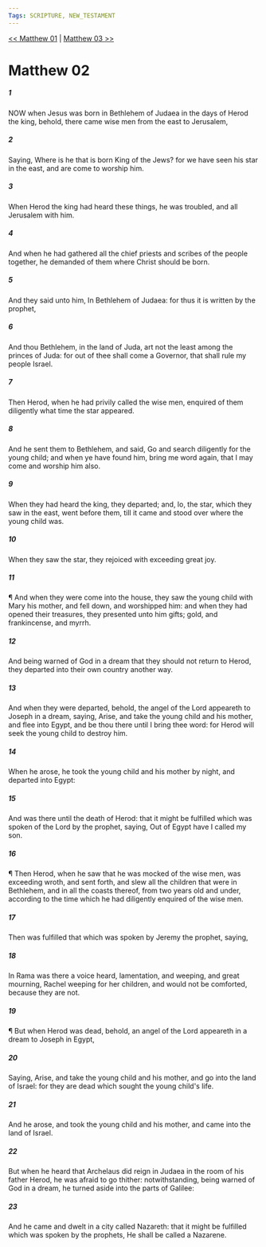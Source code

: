 ```yaml
---
Tags: SCRIPTURE, NEW_TESTAMENT
---
```


[<< Matthew 01](NEW_TESTAMENT/01_Matthew/Matthew_01.md) | [Matthew 03 >>](NEW_TESTAMENT/01_Matthew/Matthew_03.md)

# Matthew 02

##### 1
 NOW when Jesus was born in Bethlehem of Judaea in the days of Herod the king, behold, there came wise men from the east to Jerusalem,
##### 2
 Saying, Where is he that is born King of the Jews? for we have seen his star in the east, and are come to worship him.
##### 3
 When Herod the king had heard these things, he was troubled, and all Jerusalem with him.
##### 4
 And when he had gathered all the chief priests and scribes of the people together, he demanded of them where Christ should be born.
##### 5
 And they said unto him, In Bethlehem of Judaea: for thus it is written by the prophet,
##### 6
 And thou Bethlehem, in the land of Juda, art not the least among the princes of Juda: for out of thee shall come a Governor, that shall rule my people Israel.
##### 7
 Then Herod, when he had privily called the wise men, enquired of them diligently what time the star appeared.
##### 8
 And he sent them to Bethlehem, and said, Go and search diligently for the young child; and when ye have found him, bring me word again, that I may come and worship him also.
##### 9
 When they had heard the king, they departed; and, lo, the star, which they saw in the east, went before them, till it came and stood over where the young child was.
##### 10
 When they saw the star, they rejoiced with exceeding great joy.
##### 11
 ¶ And when they were come into the house, they saw the young child with Mary his mother, and fell down, and worshipped him: and when they had opened their treasures, they presented unto him gifts; gold, and frankincense, and myrrh.
##### 12
 And being warned of God in a dream that they should not return to Herod, they departed into their own country another way.
##### 13
 And when they were departed, behold, the angel of the Lord appeareth to Joseph in a dream, saying, Arise, and take the young child and his mother, and flee into Egypt, and be thou there until I bring thee word: for Herod will seek the young child to destroy him.
##### 14
 When he arose, he took the young child and his mother by night, and departed into Egypt:
##### 15
 And was there until the death of Herod: that it might be fulfilled which was spoken of the Lord by the prophet, saying, Out of Egypt have I called my son.
##### 16
 ¶ Then Herod, when he saw that he was mocked of the wise men, was exceeding wroth, and sent forth, and slew all the children that were in Bethlehem, and in all the coasts thereof, from two years old and under, according to the time which he had diligently enquired of the wise men.
##### 17
 Then was fulfilled that which was spoken by Jeremy the prophet, saying,
##### 18
 In Rama was there a voice heard, lamentation, and weeping, and great mourning, Rachel weeping for her children, and would not be comforted, because they are not.
##### 19
 ¶ But when Herod was dead, behold, an angel of the Lord appeareth in a dream to Joseph in Egypt,
##### 20
 Saying, Arise, and take the young child and his mother, and go into the land of Israel: for they are dead which sought the young child's life.
##### 21
 And he arose, and took the young child and his mother, and came into the land of Israel.
##### 22
 But when he heard that Archelaus did reign in Judaea in the room of his father Herod, he was afraid to go thither: notwithstanding, being warned of God in a dream, he turned aside into the parts of Galilee:
##### 23
 And he came and dwelt in a city called Nazareth: that it might be fulfilled which was spoken by the prophets, He shall be called a Nazarene.
